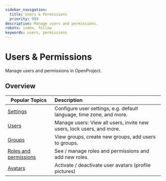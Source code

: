 ```yaml
---
sidebar_navigation:
  title: Users & Permissions
  priority: 999
description: Manage users and permissions.
robots: index, follow
keywords: users, permissions
---
```

# Users & Permissions

Manage users and permissions in OpenProject.

## Overview

| Popular Topics                             | Description                                                  |
| ------------------------------------------ | :----------------------------------------------------------- |
| [Settings](/settings)                      | Configure user settings, e.g. default language, time zone, and more. |
| [Users](/users)                            | Manage users: View all users, invite new users, lock users, and more. |
| [Groups](/groups)                          | View groups, create new groups, add users to groups.         |
| [Roles and permissions](roles-permissions) | See / manage roles and permissions and add new roles.        |
| [Avatars](/avatars)                        | Activate / deactivate user avatars (profile pictures)        |

